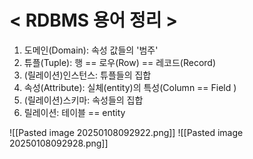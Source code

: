 # < RDBMS 용어 정리 >

1) 도메인(Domain): 속성 값들의 '범주'
2) 튜플(Tuple): 행 == 로우(Row) == 레코드(Record)
3) (릴레이션)인스턴스: 튜플들의 집합
4) 속성(Attribute): 실체(entity)의 특성(Column == Field )
5) (릴레이션)스키마: 속성들의 집합
6) 릴레이션: 테이블 == entity
   
![[Pasted image 20250108092922.png]]
![[Pasted image 20250108092928.png]]


